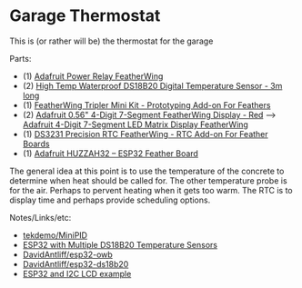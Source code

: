 # Garage Thermostat

This is (or rather will be) the thermostat for the garage

Parts:
* (1) [Adafruit Power Relay FeatherWing](https://www.adafruit.com/product/3191)
* (2) [High Temp Waterproof DS18B20 Digital Temperature Sensor - 3m long](https://www.adafruit.com/product/3846)
* (1) [FeatherWing Tripler Mini Kit - Prototyping Add-on For Feathers](https://www.adafruit.com/product/3417)
* (2) [Adafruit 0.56" 4-Digit 7-Segment FeatherWing Display - Red](https://www.adafruit.com/product/3108) --> [Adafruit 4-Digit 7-Segment LED Matrix Display FeatherWing](https://www.adafruit.com/product/3088)
* (1) [DS3231 Precision RTC FeatherWing - RTC Add-on For Feather Boards](https://www.adafruit.com/product/3028)
* (1) [Adafruit HUZZAH32 – ESP32 Feather Board](https://www.adafruit.com/product/3405)


The general idea at this point is to use the temperature of the concrete to determine when heat should be called for.  The other temperature probe is for the air.  Perhaps to pervent heating when it gets too warm.  The RTC is to display time and perhaps provide scheduling options.


Notes/Links/etc:
* [tekdemo/MiniPID](https://github.com/tekdemo/MiniPID)
* [ESP32 with Multiple DS18B20 Temperature Sensors](https://randomnerdtutorials.com/esp32-with-multiple-ds18b20-temperature-sensors/)
* [DavidAntliff/esp32-owb](https://github.com/DavidAntliff/esp32-owb)
* [DavidAntliff/esp32-ds18b20](https://github.com/DavidAntliff/esp32-ds18b20)
* [ESP32 and I2C LCD example](http://www.esp32learning.com/code/esp32-and-i2c-lcd-example.php)



